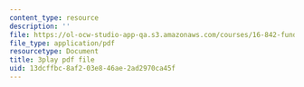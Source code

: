 ```yaml
---
content_type: resource
description: ''
file: https://ol-ocw-studio-app-qa.s3.amazonaws.com/courses/16-842-fundamentals-of-systems-engineering-fall-2015/13dcffbc8af203e846ae2ad2970ca45f_3_vcJ6l7b8Y.pdf
file_type: application/pdf
resourcetype: Document
title: 3play pdf file
uid: 13dcffbc-8af2-03e8-46ae-2ad2970ca45f
---
```

